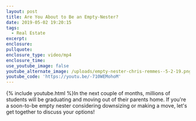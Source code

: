 ```yaml
---
layout: post
title: Are You About to Be an Empty-Nester?
date: 2019-05-02 19:20:15
tags:
  - Real Estate
excerpt:
enclosure:
pullquote:
enclosure_type: video/mp4
enclosure_time:
use_youtube_image: false
youtube_alternate_image: /uploads/empty-nester-chris-remmes--5-2-19.png
youtube_code: 'https://youtu.be/-710WEMohoM'
---
```


{% include youtube.html %}In the next couple of months, millions of students will be graduating and moving out of their parents home. If you're a soon-to-be empty nester considering downsizing or making a move, let's get together to discuss your options\!
